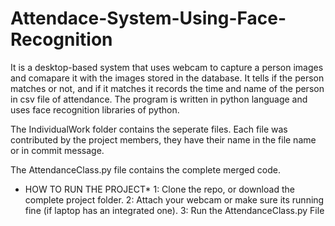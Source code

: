# Attendace-System-Using-Face-Recognition

It is a desktop-based system that uses webcam to capture a person images and comapare it with the images stored in the database. It tells if the person matches or not, and if it matches it records the time and name of the person in csv file of attendance. The program is written in python language and uses face recognition libraries of python.


The IndividualWork folder contains the seperate files. Each file was contributed by the project members, they have their name in the file name or in commit message.

The AttendanceClass.py file contains the complete merged code.


* HOW TO RUN THE PROJECT*
1: Clone the repo, or download the complete project folder.
2: Attach your webcam or make sure its running fine (if laptop has an integrated one).
3: Run the AttendanceClass.py File
